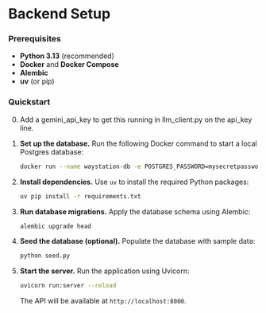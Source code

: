 # Backend Setup

### Prerequisites

  - **Python 3.13** (recommended)
  - **Docker** and **Docker Compose**
  - **Alembic**
  - **uv** (or pip)

### Quickstart
0. Add a gemini_api_key to get this running in llm_client.py on the api_key line.

1.  **Set up the database.** Run the following Docker command to start a local Postgres database:

    ```bash
    docker run --name waystation-db -e POSTGRES_PASSWORD=mysecretpassword -e POSTGRES_DB=waystation -p 5432:5432 -d postgres:16-alpine
    ```

2.  **Install dependencies.** Use `uv` to install the required Python packages:

    ```bash
    uv pip install -r requirements.txt
    ```

3.  **Run database migrations.**
    Apply the database schema using Alembic:

    ```bash
    alembic upgrade head
    ```

4.  **Seed the database (optional).** Populate the database with sample data:

    ```bash
    python seed.py
    ```

5.  **Start the server.**
    Run the application using Uvicorn:

    ```bash
    uvicorn run:server --reload
    ```

    The API will be available at `http://localhost:8000`.
